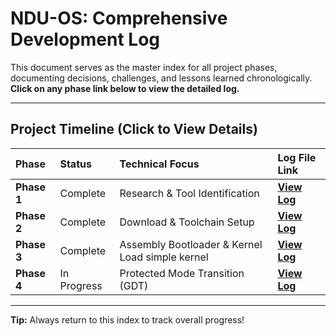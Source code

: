 # NDU-OS: Comprehensive Development Log

This document serves as the master index for all project phases, documenting decisions, challenges, and lessons learned chronologically. **Click on any phase link below to view the detailed log.**

---

## Project Timeline (Click to View Details)

| Phase | Status | Technical Focus | Log File Link |
| :--- | :--- | :--- | :--- |
| **Phase 1** | Complete | Research & Tool Identification | **[View Log](phase-0-research.md)** |
| **Phase 2** | Complete | Download & Toolchain Setup | **[View Log](phase-1-setup.md)** |
| **Phase 3** | Complete | Assembly Bootloader & Kernel Load simple kernel | **[View Log](phase-2-assembly.md)** |
| **Phase 4** | In Progress | Protected Mode Transition (GDT) | **[View Log](phase-3-protected-mode.md)** |


---

**Tip:** Always return to this index to track overall progress!
